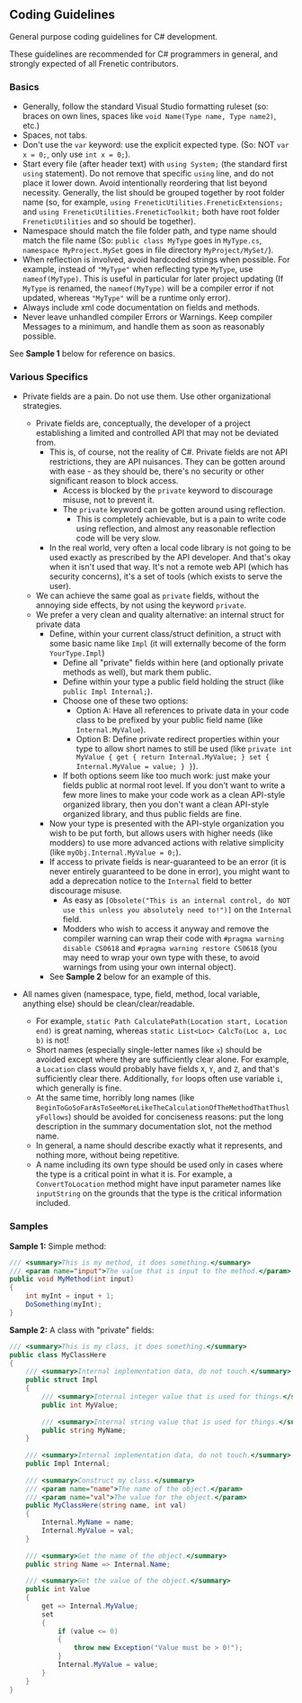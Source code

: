 Coding Guidelines
-----------------

General purpose coding guidelines for C# development.

These guidelines are recommended for C# programmers in general, and strongly expected of all Frenetic contributors.

### Basics

- Generally, follow the standard Visual Studio formatting ruleset (so: braces on own lines, spaces like `void Name(Type name, Type name2)`, etc.)
- Spaces, not tabs.
- Don't use the `var` keyword: use the explicit expected type. (So: NOT `var x = 0;`, only use `int x = 0;`).
- Start every file (after header text) with `using System;` (the standard first `using` statement). Do not remove that specific `using` line, and do not place it lower down. Avoid intentionally reordering that list beyond necessity. Generally, the list should be grouped together by root folder name (so, for example, `using FreneticUtilities.FreneticExtensions;` and `using FreneticUtilities.FreneticToolkit;` both have root folder `FreneticUtilities` and so should be together).
- Namespace should match the file folder path, and type name should match the file name (So: `public class MyType` goes in `MyType.cs`, `namespace MyProject.MySet` goes in file directory `MyProject/MySet/`).
- When reflection is involved, avoid hardcoded strings when possible. For example, instead of `"MyType"` when reflecting type `MyType`, use `nameof(MyType)`. This is useful in particular for later project updating (If `MyType` is renamed, the `nameof(MyType)` will be a compiler error if not updated, whereas `"MyType"` will be a runtime only error).
- Always include xml code documentation on fields and methods.
- Never leave unhandled compiler Errors or Warnings. Keep compiler Messages to a minimum, and handle them as soon as reasonably possible.

See **Sample 1** below for reference on basics.

### Various Specifics

- Private fields are a pain. Do not use them. Use other organizational strategies.
    - Private fields are, conceptually, the developer of a project establishing a limited and controlled API that may not be deviated from.
        - This is, of course, not the reality of C#. Private fields are not API restrictions, they are API nuisances. They can be gotten around with ease - as they should be, there's no security or other significant reason to block access.
            - Access is blocked by the `private` keyword to discourage misuse, not to prevent it.
            - The `private` keyword can be gotten around using reflection.
                - This is completely achievable, but is a pain to write code using reflection, and almost any reasonable reflection code will be very slow.
        - In the real world, very often a local code library is not going to be used exactly as prescribed by the API developer. And that's okay when it isn't used that way. It's not a remote web API (which has security concerns), it's a set of tools (which exists to serve the user).
    - We can achieve the same goal as `private` fields, without the annoying side effects, by not using the keyword `private`.
    - We prefer a very clean and quality alternative: an internal struct for private data
        - Define, within your current class/struct definition, a struct with some basic name like `Impl` (it will externally become of the form `YourType.Impl`)
            - Define all "private" fields within here (and optionally private methods as well), but mark them public.
            - Define within your type a public field holding the struct (like `public Impl Internal;`).
            - Choose one of these two options:
                - Option A: Have all references to private data in your code class to be prefixed by your public field name (like `Internal.MyValue`).
                - Option B: Define private redirect properties within your type to allow short names to still be used (like `private int MyValue { get { return Internal.MyValue; } set { Internal.MyValue = value; } }`).
            - If both options seem like too much work: just make your fields public at normal root level. If you don't want to write a few more lines to make your code work as a clean API-style organized library, then you don't want a clean API-style organized library, and thus public fields are fine.
        - Now your type is presented with the API-style organization you wish to be put forth, but allows users with higher needs (like modders) to use more advanced actions with relative simplicity (like `myObj.Internal.MyValue = 0;`).
        - If access to private fields is near-guaranteed to be an error (it is never entirely guaranteed to be done in error), you might want to add a deprecation notice to the `Internal` field to better discourage misuse.
            - As easy as `[Obsolete("This is an internal control, do NOT use this unless you absolutely need to!")]` on the `Internal` field.
            - Modders who wish to access it anyway and remove the compiler warning can wrap their code with `#pragma warning disable CS0618` and `#pragma warning restore CS0618` (you may need to wrap your own type with these, to avoid warnings from using your own internal object).
        - See **Sample 2** below for an example of this.

- All names given (namespace, type, field, method, local variable, anything else) should be clean/clear/readable.
    - For example, `static Path CalculatePath(Location start, Location end)` is great naming, whereas `static List<Loc> CalcTo(Loc a, Loc b)` is not!
    - Short names (especially single-letter names like `x`) should be avoided except where they are sufficiently clear alone. For example, a `Location` class would probably have fields `X`, `Y`, and `Z`, and that's sufficiently clear there. Additionally, `for` loops often use variable `i`, which generally is fine.
    - At the same time, horribly long names (like `BeginToGoSoFarAsToSeeMoreLikeTheCalculationOfTheMethodThatThuslyFollows`) should be avoided for conciseness reasons: put the long description in the summary documentation slot, not the method name.
    - In general, a name should describe exactly what it represents, and nothing more, without being repetitive.
    - A name including its own type should be used only in cases where the type is a critical point in what it is. For example, a `ConvertToLocation` method might have input parameter names like `inputString` on the grounds that the type is the critical information included.

### Samples

**Sample 1:** Simple method:
```cs
/// <summary>This is my method, it does something.</summary>
/// <param name="input">The value that is input to the method.</param>
public void MyMethod(int input)
{
    int myInt = input + 1;
    DoSomething(myInt);
}
```

**Sample 2:** A class with "private" fields:
```cs
/// <summary>This is my class, it does something.</summary>
public class MyClassHere
{
    /// <summary>Internal implementation data, do not touch.</summary>
    public struct Impl
    {
        /// <summary>Internal integer value that is used for things.</summary>
        public int MyValue;
        
        /// <summary>Internal string value that is used for things.</summary>
        public string MyName;
    }
    
    /// <summary>Internal implementation data, do not touch.</summary>
    public Impl Internal;
    
    /// <summary>Construct my class.</summary>
    /// <param name="name">The name of the object.</param>
    /// <param name="val">The value for the object.</param>
    public MyClassHere(string name, int val)
    {
        Internal.MyName = name;
        Internal.MyValue = val;
    }
    
    /// <summary>Get the name of the object.</summary>
    public string Name => Internal.Name;
    
    /// <summary>Get the value of the object.</summary>
    public int Value
    {
        get => Internal.MyValue;
        set
        {
            if (value <= 0)
            {
                throw new Exception("Value must be > 0!");
            }
            Internal.MyValue = value;
        }
    }
}
```
